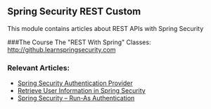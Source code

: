 ## Spring Security REST Custom

This module contains articles about REST APIs with Spring Security

###The Course
The "REST With Spring" Classes: http://github.learnspringsecurity.com

### Relevant Articles: 
- [Spring Security Authentication Provider](http://www.baeldung.com/spring-security-authentication-provider)
- [Retrieve User Information in Spring Security](http://www.baeldung.com/get-user-in-spring-security)
- [Spring Security – Run-As Authentication](https://www.baeldung.com/spring-security-run-as-auth)

